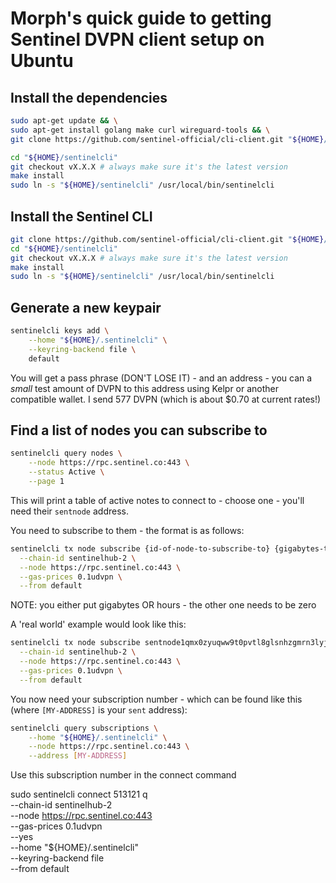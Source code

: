 # Morph's quick guide to getting Sentinel DVPN client setup on Ubuntu

## Install the dependencies

```bash
sudo apt-get update && \
sudo apt-get install golang make curl wireguard-tools && \
git clone https://github.com/sentinel-official/cli-client.git "${HOME}/sentinelcli"

cd "${HOME}/sentinelcli"
git checkout vX.X.X # always make sure it's the latest version
make install
sudo ln -s "${HOME}/sentinelcli" /usr/local/bin/sentinelcli
```

## Install the Sentinel CLI

```bash
git clone https://github.com/sentinel-official/cli-client.git "${HOME}/sentinelcli"
cd "${HOME}/sentinelcli"
git checkout vX.X.X # always make sure it's the latest version
make install
sudo ln -s "${HOME}/sentinelcli" /usr/local/bin/sentinelcli
```

## Generate a new keypair

```bash
sentinelcli keys add \
    --home "${HOME}/.sentinelcli" \
    --keyring-backend file \
    default
```
You will get a pass phrase (DON'T LOSE IT) - and an address - you can a _small_ test amount of DVPN to this address using Kelpr or another compatible wallet. I send 577 DVPN (which is about $0.70 at current rates!) 

## Find a list of nodes you can subscribe to

```bash 
sentinelcli query nodes \
    --node https://rpc.sentinel.co:443 \
    --status Active \
    --page 1
```
This will print a table of active notes to connect to - choose one - you'll need their `sentnode` address.

You need to subscribe to them - the format is as follows:

```bash
sentinelcli tx node subscribe {id-of-node-to-subscribe-to} {gigabytes-to-subscribe} {hours-to-subscribe} udvpn \
  --chain-id sentinelhub-2 \
  --node https://rpc.sentinel.co:443 \
  --gas-prices 0.1udvpn \
  --from default
```

NOTE: you either put gigabytes OR hours - the other one needs to be zero  

A 'real world' example would look like this:

```bash
sentinelcli tx node subscribe sentnode1qmx0zyuqww9t0pvtl8glsnhzgmrn3lyjsteacy 1 0 udvpn \
  --chain-id sentinelhub-2 \
  --node https://rpc.sentinel.co:443 \
  --gas-prices 0.1udvpn \
  --from default
```

You now need your subscription number - which can be found like this (where `[MY-ADDRESS]` is your `sent` address):

```bash
sentinelcli query subscriptions \
    --home "${HOME}/.sentinelcli" \
    --node https://rpc.sentinel.co:443 \
    --address [MY-ADDRESS]
```

Use this subscription number in the connect command

sudo sentinelcli connect 513121 q   \
    --chain-id sentinelhub-2 \
    --node https://rpc.sentinel.co:443 \
    --gas-prices 0.1udvpn \
    --yes \
    --home "${HOME}/.sentinelcli" \
    --keyring-backend file \
	--from default